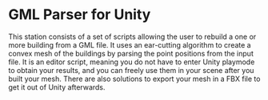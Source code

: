 # GML Parser for Unity

This station consists of a set of scripts allowing the user to rebuild a one or more building from a GML file. It uses an ear-cutting algorithm to create a convex mesh of the buildings by parsing the point positions from the input file. It is an editor script, meaning you do not have to enter Unity playmode to obtain your results, and you can freely use them in your scene after you built your mesh. There are also solutions to export your mesh in a FBX file to get it out of Unity afterwards.